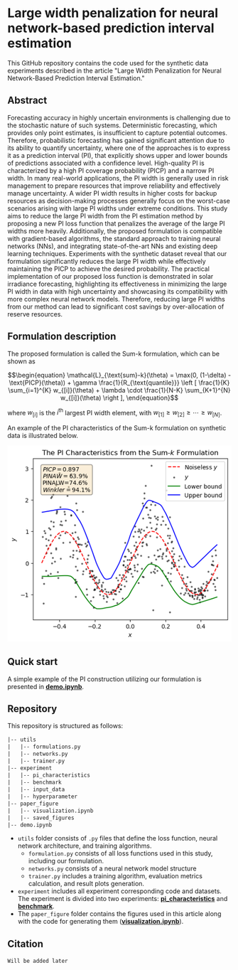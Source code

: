 # Large width penalization for neural network-based prediction interval estimation
This GitHub repository contains the code used for the synthetic data experiments described in the article "Large Width Penalization for Neural Network-Based Prediction Interval Estimation."
## Abstract
Forecasting accuracy in highly uncertain environments is challenging due to the stochastic nature of such systems. Deterministic forecasting, which provides only point estimates, is insufficient to capture potential outcomes. Therefore, probabilistic forecasting has gained significant attention due to its ability to quantify uncertainty, where one of the approaches is to express it as a prediction interval (PI), that explicitly shows upper and lower bounds of predictions associated with a confidence level. High-quality PI is characterized by a high PI coverage probability (PICP) and a narrow PI width. In many real-world applications, the PI width is generally used in risk management to prepare resources that improve reliability and effectively manage uncertainty. A wider PI width results in higher costs for backup resources as decision-making processes generally focus on the worst-case scenarios arising with large PI widths under extreme conditions. This study aims to reduce the large PI width from the PI estimation method by proposing a new PI loss function that penalizes the average of the large PI widths more heavily. Additionally, the proposed formulation is compatible with gradient-based algorithms, the standard approach to training neural networks (NNs), and integrating state-of-the-art NNs and existing deep learning techniques. Experiments with the synthetic dataset reveal that our formulation significantly reduces the large PI width while effectively maintaining the PICP to achieve the desired probability. The practical implementation of our proposed loss function is demonstrated in solar irradiance forecasting, highlighting its effectiveness in minimizing the large PI width in data with high uncertainty and showcasing its compatibility with more complex neural network models. Therefore, reducing large PI widths from our method can lead to significant cost savings by over-allocation of reserve resources.

## Formulation description
The proposed formulation is called the Sum-k formulation, which can be shown as
```math
\begin{equation}
	\mathcal{L}_{\text{sum}-k}(\theta) = \max(0, (1-\delta) - \text{PICP}(\theta)) + \gamma \frac{1}{R_{\text{quantile}}} \left [ \frac{1}{K} \sum_{i=1}^{K} w_{[i]}(\theta) + \lambda \cdot \frac{1}{N-K} \sum_{K+1}^{N} w_{[i]}(\theta) \right ],
\end{equation}
```
where $w_{[i]}$ is the $i^{\mathrm{th}}$ largest PI width element, with $w_{[1]} \geq w_{[2]} \geq \cdots \geq w_{[N]}$.

An example of the PI characteristics of the Sum-k formulation on synthetic data is illustrated below.
<p align="center">
  <img src="piresult_example_new.png" alt="The example of the PI result" width="600">
</p>

## Quick start
A simple example of the PI construction utilizing our formulation is presented in [**demo.ipynb**](./demo.ipynb).

## Repository
This repository is structured as follows:
```
|-- utils
|   |-- formulations.py
|   |-- networks.py
|   |-- trainer.py
|-- experiment
|   |-- pi_characteristics
|   |-- benchmark
|   |-- input_data
|   |-- hyperparameter
|-- paper_figure
|   |-- visualization.ipynb
|   |-- saved_figures
|-- demo.ipynb
```
- `utils` folder consists of `.py` files that define the loss function, neural network architecture, and training algorithms.
	- `formulation.py` consists of all loss functions used in this study, including our formulation.
	- `networks.py` consists of a neural network model structure
	- `trainer.py` includes a training algorithm, evaluation metrics calculation, and result plots generation.
- `experiment` includes all experiment corresponding code and datasets. The experiment is divided into two experiments: [**pi_characteristics**](./experiment/pi_characteristics) and [**benchmark**](./experiment/benchmark).
- The `paper_figure` folder contains the figures used in this article along with the code for generating them ([**visualization.ipynb**](./paper_figure/visualization.ipynb)).


## Citation
```
Will be added later
```
